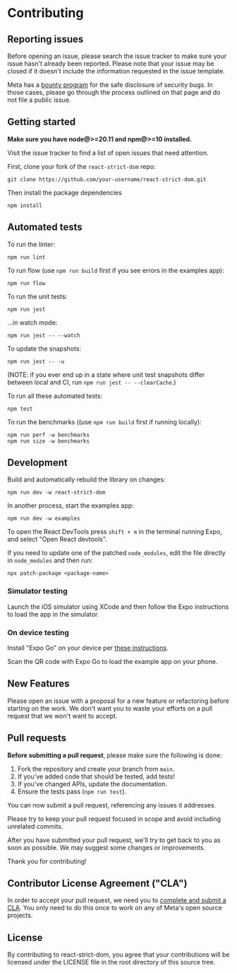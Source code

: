 # Contributing

## Reporting issues

Before opening an issue, please search the issue tracker to make sure your issue hasn't already been reported. Please note that your issue may be closed if it doesn't include the information requested in the issue template.

Meta has a [bounty program](https://www.facebook.com/whitehat/) for the safe disclosure of security bugs. In those cases, please go through the process outlined on that page and do not file a public issue.

## Getting started

**Make sure you have node@>=20.11 and npm@>=10 installed.**

Visit the issue tracker to find a list of open issues that need attention.

First, clone your fork of the `react-strict-dom` repo:

```
git clone https://github.com/your-username/react-strict-dom.git
```

Then install the package dependencies

```
npm install
```

## Automated tests

To run the linter:

```
npm run lint
```

To run flow (use `npm run build` first if you see errors in the examples app):

```
npm run flow
```

To run the unit tests:

```
npm run jest
```

…in watch mode:

```
npm run jest -- --watch
```

To update the snapshots:

```
npm run jest -- -u
```

(NOTE: if you ever end up in a state where unit test snapshots differ between local and CI, run `npm run jest -- --clearCache`.)

To run all these automated tests:

```
npm test
```

To run the benchmarks ((use `npm run build` first if running locally):

```
npm run perf -w benchmarks
npm run size -w benchmarks
```


## Development

Build and automatically rebuild the library on changes:

```
npm run dev -w react-strict-dom
```

In another process, start the examples app:

```
npm run dev -w examples
```

To open the React DevTools press `shift + m` in the terminal running Expo, and select "Open React devtools".

If you need to update one of the patched `node_modules`, edit the file directly in `node_modules` and then run:

```
npx patch-package <package-name>
```

### Simulator testing

Launch the iOS simulator using XCode and then follow the Expo instructions to load the app in the simulator.

### On device testing

Install "Expo Go" on your device per [these instructions](https://reactnative.dev/docs/environment-setup?guide=quickstart#target-os-1).

Scan the QR code with Expo Go to load the example app on your phone.

## New Features

Please open an issue with a proposal for a new feature or refactoring before starting on the work. We don't want you to waste your efforts on a pull request that we won't want to accept.

## Pull requests

**Before submitting a pull request**, please make sure the following is done:

1. Fork the repository and create your branch from `main`.
2. If you've added code that should be tested, add tests!
3. If you've changed APIs, update the documentation.
4. Ensure the tests pass (`npm run test`).

You can now submit a pull request, referencing any issues it addresses.

Please try to keep your pull request focused in scope and avoid including unrelated commits.

After you have submitted your pull request, we'll try to get back to you as soon as possible. We may suggest some changes or improvements.

Thank you for contributing!

## Contributor License Agreement ("CLA")

In order to accept your pull request, we need you to [complete and submit a CLA](https://code.facebook.com/cla). You only need to do this once to work on any of Meta's open source projects.

## License

By contributing to react-strict-dom, you agree that your contributions will be licensed under the LICENSE file in the root directory of this source tree.
